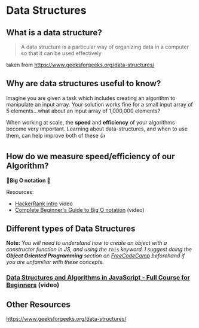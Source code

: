 # Data Structures

## What is a data structure?

> A data structure is a particular way of organizing data in a computer so that it can be used effectively

taken from https://www.geeksforgeeks.org/data-structures/ 

## Why are data structures useful to know?

Imagine you are given a task which includes creating an algorithm to manipulate an input array. Your solution works fine for a small input array of 5 elements...what about an input array of 1,000,000 elements? 

When working at scale, the **speed** and **efficiency** of your algorithms become very important. Learning about data-structures, and when to use them, can help improve both of these 👍  


## How do we measure speed/efficiency of our Algorithm?

**🌟Big O notation 🌟**

Resources:

- [HackerRank intro](https://www.youtube.com/watch?v=v4cd1O4zkGw) video 
- [Complete Beginner's Guide to Big O notation](https://www.youtube.com/watch?v=kS_gr2_-ws8) (video) 

## Different types of Data Structures

**Note:** *You will need to understand how to create an object with a constructor function in JS, and using the `this` keyword. I suggest doing the **Object Oriented Programming** section on [FreeCodeCamp](https://www.freecodecamp.org/learn) beforehand if you are unfamiliar with these concepts.*


### [Data Structures and Algorithms in JavaScript - Full Course for Beginners](https://www.youtube.com/watch?v=t2CEgPsws3U) (video)

## Other Resources

https://www.geeksforgeeks.org/data-structures/


